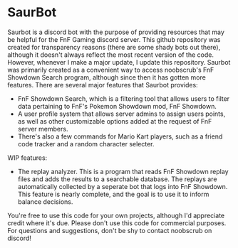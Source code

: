 # SaurBot

Saurbot is a discord bot with the purpose of providing resources that may be helpful for the FnF Gaming discord server.
This github repository was created for transparency reasons (there are some shady bots out there), although it doesn't always reflect the most recent version of the code. However, whenever I make a major update, I update this repository.
Saurbot was primarily created as a convenient way to access noobscrub's FnF Showdown Search program, although since then it has gotten more features.
There are several major features that Saurbot provides:
- FnF Showdown Search, which is a filtering tool that allows users to filter data pertaining to FnF's Pokemon Showdown mod, FnF Showdown.
- A user profile system that allows server admins to assign users points, as well as other customizable options added at the request of FnF server members.
- There's also a few commands for Mario Kart players, such as a friend code tracker and a random character selecter.

WIP features:
- The replay analyzer. This is a program that reads FnF Showdown replay files and adds the results to a searchable database. The replays are automatically collected by a seperate bot that logs into FnF Showdown. This feature is nearly complete, and the goal is to use it to inform balance decisions.

You're free to use this code for your own projects, although I'd appreciate credit where it's due. Please don't use this code for commercial purposes.
For questions and suggestions, don't be shy to contact noobscrub on discord!
